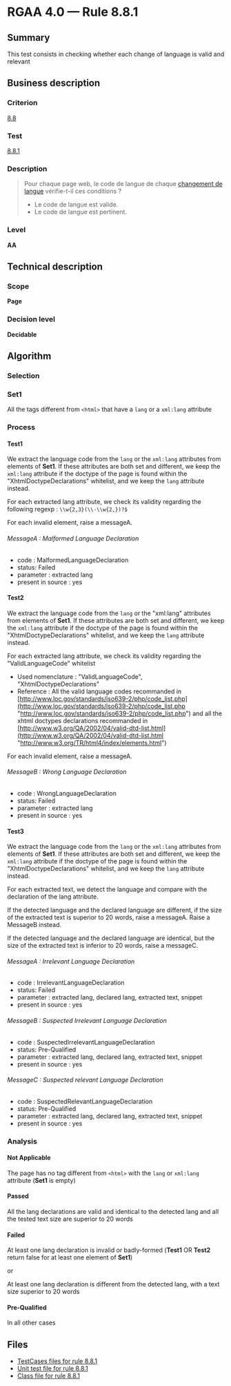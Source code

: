 # RGAA 4.0 — Rule 8.8.1

## Summary

This test consists in checking whether each change of language is valid and relevant

## Business description

### Criterion

[8.8](https://www.numerique.gouv.fr/publications/rgaa-accessibilite/methode/criteres/#crit-8-8)

### Test

[8.8.1](https://www.numerique.gouv.fr/publications/rgaa-accessibilite/methode/criteres/#test-8-8-1)

### Description

> Pour chaque page web, le code de langue de chaque [changement de langue](https://www.numerique.gouv.fr/publications/rgaa-accessibilite/methode/glossaire/#changement-de-langue) vérifie-t-il ces conditions ?
> 
> * Le code de langue est valide.
> * Le code de langue est pertinent.

### Level

**AA**


## Technical description

### Scope

**Page**

### Decision level

**Decidable**


## Algorithm

### Selection

### Set1

All the tags different from `<html>` that have a `lang` or a `xml:lang` attribute

### Process

#### Test1

We extract the language code from the `lang` or the `xml:lang`
attributes from elements of **Set1**. If these attributes are both set and
different, we keep the `xml:lang` attribute if the doctype of the page
is found within the "XhtmlDoctypeDeclarations" whitelist, and we keep
the `lang` attribute instead.

For each extracted lang attribute, we check its validity regarding the following regexp : `\\w{2,3}(\\-\\w{2,})?$`

For each invalid element, raise a messageA.

###### MessageA : Malformed Language Declaration

-   code : MalformedLanguageDeclaration
-   status: Failed
-   parameter : extracted lang
-   present in source : yes

#### Test2

We extract the language code from the `lang` or the "xml:lang"
attributes from elements of **Set1**. If these attributes are both set and
different, we keep the `xml:lang` attribute if the doctype of the page
is found within the "XhtmlDoctypeDeclarations" whitelist, and we keep
the `lang` attribute instead.

For each extracted lang attribute, we check its validity regarding the
"ValidLanguageCode" whitelist

-   Used nomenclature : "ValidLanguageCode", "XhtmlDoctypeDeclarations"
-   Reference : All the valid language codes recommanded in
    [http://www.loc.gov/standards/iso639-2/php/code_list.php](http://www.loc.gov/standards/iso639-2/php/code_list.php "http://www.loc.gov/standards/iso639-2/php/code_list.php")
    and all the xhtml doctypes declarations recommanded in
    [http://www.w3.org/QA/2002/04/valid-dtd-list.html](http://www.w3.org/QA/2002/04/valid-dtd-list.html "http://www.w3.org/TR/html4/index/elements.html")

For each invalid element, raise a messageA.

###### MessageB : Wrong Language Declaration

-   code : WrongLanguageDeclaration
-   status: Failed
-   parameter : extracted lang
-   present in source : yes

#### Test3

We extract the language code from the `lang` or the `xml:lang`
attributes from elements of **Set1**. If these attributes are both set and
different, we keep the `xml:lang` attribute if the doctype of the page
is found within the "XhtmlDoctypeDeclarations" whitelist, and we keep
the `lang` attribute instead.

For each extracted text, we detect the language and compare with the declaration of the lang attribute.

If the detected language and the declared language are different, if the size of the extracted text is superior to 20 words, raise a messageA. Raise a MessageB instead.

If the detected language and the declared language are identical, but the size of the extracted text is inferior to 20 words, raise a messageC.

###### MessageA : Irrelevant Language Declaration

-   code : IrrelevantLanguageDeclaration
-   status: Failed
-   parameter : extracted lang, declared lang, extracted text, snippet
-   present in source : yes

###### MessageB : Suspected Irrelevant Language Declaration

-   code : SuspectedIrrelevantLanguageDeclaration
-   status: Pre-Qualified
-   parameter : extracted lang, declared lang, extracted text, snippet
-   present in source : yes

###### MessageC : Suspected relevant Language Declaration

-   code : SuspectedRelevantLanguageDeclaration
-   status: Pre-Qualified
-   parameter : extracted lang, declared lang, extracted text, snippet
-   present in source : yes

### Analysis

#### Not Applicable

The page has no tag different from `<html>` with the `lang` or `xml:lang` attribute (**Set1** is empty)

#### Passed

All the lang declarations are valid and identical to the detected lang and all the tested text size are superior to 20 words

#### Failed

At least one lang declaration is invalid or badly-formed (**Test1** OR **Test2** return false for at least one element of **Set1**)

or 
 
At least one lang declaration is different from the detected lang, with a text size superior to 20 words

#### Pre-Qualified

In all other cases

## Files

- [TestCases files for rule 8.8.1](https://gitlab.com/asqatasun/Asqatasun/-/tree/master/rules/rules-rgaa4.0/src/test/resources/testcases/rgaa40/Rgaa40Rule080801/)
- [Unit test file for rule 8.8.1](https://gitlab.com/asqatasun/Asqatasun/-/blob/master/rules/rules-rgaa4.0/src/test/java/org/asqatasun/rules/rgaa40/Rgaa40Rule080801Test.java)
- [Class file for rule 8.8.1](https://gitlab.com/asqatasun/Asqatasun/-/blob/master/rules/rules-rgaa4.0/src/main/java/org/asqatasun/rules/rgaa40/Rgaa40Rule080801.java)



